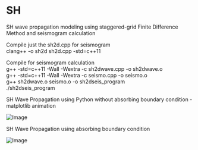 # SH
SH wave propagation modeling using staggered-grid Finite Difference Method and seismogram calculation

Compile just the sh2d.cpp for seismogram\
clang++ -o sh2d sh2d.cpp -std=c++11 

Compile for seismogram calculation\
g++ -std=c++11 -Wall -Wextra -c sh2dwave.cpp -o sh2dwave.o \
g++ -std=c++11 -Wall -Wextra -c seismo.cpp -o seismo.o \
g++ sh2dwave.o seismo.o -o sh2dseis_program \
./sh2dseis_program

SH Wave Propagation using Python without absorbing boundary condition - matplotlib animation

![Image](https://github.com/user-attachments/assets/2067a9c0-05d4-439a-8ce8-39fef89e145e)


SH Wave Propagation using absorbing boundary condition

![Image](https://github.com/user-attachments/assets/d9790660-916e-4224-ace6-45fc14db45f2)
